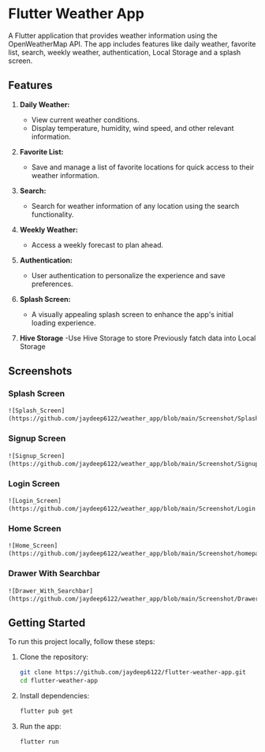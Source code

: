 # Flutter Weather App

A Flutter application that provides weather information using the OpenWeatherMap API. The app includes features like daily weather, favorite list, search, weekly weather, authentication, Local Storage and a splash screen.

## Features

1. **Daily Weather:**
   - View current weather conditions.
   - Display temperature, humidity, wind speed, and other relevant information.

2. **Favorite List:**
   - Save and manage a list of favorite locations for quick access to their weather information.

3. **Search:**
   - Search for weather information of any location using the search functionality.

4. **Weekly Weather:**
   - Access a weekly forecast to plan ahead.

5. **Authentication:**
   - User authentication to personalize the experience and save preferences.

6. **Splash Screen:**
   - A visually appealing splash screen to enhance the app's initial loading experience.

7. **Hive Storage**
    -Use Hive Storage to store Previously fatch data into Local Storage

## Screenshots

### Splash Screen
    ![Splash_Screen](https://github.com/jaydeep6122/weather_app/blob/main/Screenshot/Splash_screen.jpg)

### Signup Screen 
    ![Signup_Screen](https://github.com/jaydeep6122/weather_app/blob/main/Screenshot/Signup.jpg)

### Login Screen
    ![Login_Screen](https://github.com/jaydeep6122/weather_app/blob/main/Screenshot/Login.jpg)

### Home Screen
    ![Home_Screen](https://github.com/jaydeep6122/weather_app/blob/main/Screenshot/homepage.jpg)

### Drawer With Searchbar
    ![Drawer_With_Searchbar](https://github.com/jaydeep6122/weather_app/blob/main/Screenshot/Drawer.jpg)

## Getting Started

To run this project locally, follow these steps:

1. Clone the repository:

   ```bash
   git clone https://github.com/jaydeep6122/flutter-weather-app.git
   cd flutter-weather-app

2. Install dependencies:
    ```bash
    flutter pub get

3. Run the app:
    ```bash
    flutter run
